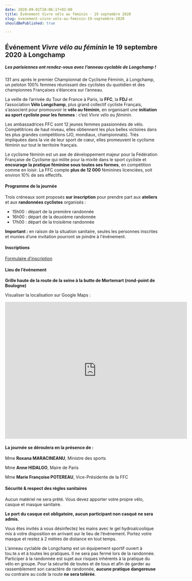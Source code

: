```yaml
---
date: 2020-09-01T10:06:17+02:00
title: Événement Vivre vélo au féminin - 19 septembre 2020
slug: evenement-vivre-velo-au-feminin-19-septembre-2020
shouldBePublished: true

---
```

## Événement _Vivre vélo au féminin_ le 19 septembre 2020 à Longchamp

##### **Les parisiennes ont rendez-vous avec l’anneau cyclable de Longchamp !**

131 ans après le premier Championnat de Cyclisme Féminin, à Longchamp, un peloton 100% femmes réunissant des cyclistes du quotidien et des championnes Françaises s’élancera sur l’anneau.

La veille de l’arrivée du Tour de France à Paris, la **FFC**, la **FDJ** et l’association **Vélo Longchamp**, plus grand collectif cycliste Français, s’associent pour promouvoir le **vélo au féminin**, en organisant une **initiation au sport cycliste pour les femmes** : c’est _Vivre vélo au féminin_.

Les ambassadrices FFC sont 12 jeunes femmes passionnées de vélo. Compétitrices de haut niveau, elles obtiennent les plus belles victoires dans les plus grandes compétitions (JO, mondiaux, championnats). Très impliquées dans la vie de leur sport de cœur, elles promeuvent le cyclisme féminin sur tout le territoire français.

Le cyclisme féminin est un axe de développement majeur pour la Fédération Française de Cyclisme qui milite pour la mixité dans le sport cycliste et **encourage la pratique féminine sous toutes ses formes**, en compétition comme en loisir. La FFC compte **plus de 12 000** féminines licenciées, soit environ 10% de ses effectifs.

#### Programme de la journée

Trois créneaux sont proposés **sur inscription** pour prendre part aux **ateliers** et aux **randonnées cyclistes** organisés :

* 15h00 : départ de la première randonnée
* 16h00 : départ de la deuxième randonnée
* 17h00 : départ de la troisième randonnée

**Important :** en raison de la situation sanitaire, seules les personnes inscrites et munies d’une invitation pourront se joindre à l'événement.

#### Inscriptions

<a class="form" target="_blank" href="https://velo-longchamp.typeform.com/to/ZExF5qZg">Formulaire d'inscription</a>

#### Lieu de l’événement

**Grille haute de la route de la seine à la butte de Mortemart (rond-point de Boulogne)**

Visualiser la localisation sur Google Maps :

<iframe src="https://www.google.com/maps/embed?pb=!1m18!1m12!1m3!1d2625.357689581268!2d2.234204016070423!3d48.851389279286806!2m3!1f0!2f0!3f0!3m2!1i1024!2i768!4f13.1!3m3!1m2!1s0x47e67ad6db5bca13%3A0xae110f50bac53e28!2sRoute%20de%20la%20Seine%20%C3%80%20la%20Butte%20Mortemart%2C%2075016%20Paris!5e0!3m2!1sfr!2sfr!4v1598865605220!5m2!1sfr!2sfr" width="600" height="450" frameborder="0" style="border:0;" allowfullscreen="" aria-hidden="false" tabindex="0"></iframe>

#### **La journée se déroulera en la présence de :**

Mme **Roxana MARACINEANU**, Ministre des sports

Mme **Anne HIDALGO**, Maire de Paris

Mme **Marie Françoise POTEREAU**, Vice-Présidente de la FFC

#### 

#### **Sécurité & respect des règles sanitaires**

Aucun matériel ne sera prêté. Vous devez apporter votre propre vélo, casque et masque sanitaire.

**Le port du casque est obligatoire, aucun participant non casqué ne sera admis.**

Vous êtes invités à vous désinfectez les mains avec le gel hydroalcoolique mis à votre disposition en arrivant sur le lieu de l’événement. Portez votre masque et restez à 2 mètres de distance en tout temps.

L’anneau cyclable de Longchamp est un équipement sportif ouvert à tou.te.s et à toutes les pratiques. Il ne sera pas fermé lors de la randonnée. Participer à la randonnée est sujet aux risques inhérents à la pratique du vélo en groupe. Pour la sécurité de toutes et de tous et afin de garder au rassemblement son caractère de randonnée, **aucune pratique dangereuse** ou contraire au code la route **ne sera tolérée**.